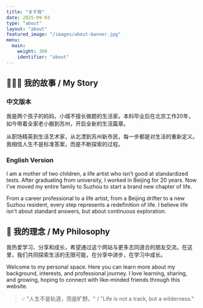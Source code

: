 ```yaml
---
title: "关于我"
date: 2025-09-03
type: "about"
layout: "about"
featured_image: "/images/about-banner.jpg"
menu:
  main:
    weight: 300
    identifier: "about"
---
```



## 👩‍👧‍👦 我的故事 / My Story

### 中文版本
我是两个孩子的妈妈，小城不擅长做题的生活家。本科毕业后在北京工作20年，如今带着全家老小搬到苏州，开启全新的生活篇章。

从职场精英到生活艺术家，从北漂到苏州新市民，每一步都是对生活的重新定义。我相信人生不是标准答案，而是不断探索的过程。

### English Version
I am a mother of two children, a life artist who isn't good at standardized tests. After graduating from university, I worked in Beijing for 20 years. Now I've moved my entire family to Suzhou to start a brand new chapter of life.

From a career professional to a life artist, from a Beijing drifter to a new Suzhou resident, every step represents a redefinition of life. I believe life isn't about standard answers, but about continuous exploration.

## 🎯 我的理念 / My Philosophy

我热爱学习、分享和成长，希望通过这个网站与更多志同道合的朋友交流。在这里，我们共同探索生活的无限可能，在分享中进步，在学习中成长。

Welcome to my personal space. Here you can learn more about my background, interests, and professional journey. I love learning, sharing, and growing, hoping to connect with like-minded friends through this website.

> 💡 "人生不是轨道，而是旷野。" / "Life is not a track, but a wilderness."
